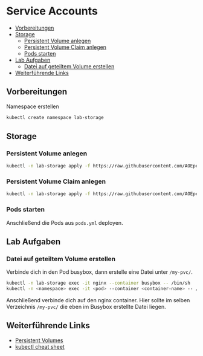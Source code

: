 # Service Accounts
<!-- BEGIN mktoc -->

- [Vorbereitungen](#vorbereitungen)
- [Storage](#storage)
  - [Persistent Volume anlegen](#persistent-volume-anlegen)
  - [Persistent Volume Claim anlegen](#persistent-volume-claim-anlegen)
  - [Pods starten](#pods-starten)
- [Lab Aufgaben](#lab-aufgaben)
  - [Datei auf geteiltem Volume erstellen](#datei-auf-geteiltem-volume-erstellen)
- [Weiterführende Links](#weiterführende-links)
<!-- END mktoc -->

## Vorbereitungen

Namespace erstellen

```sh
kubectl create namespace lab-storage
```

## Storage

### Persistent Volume anlegen

```sh
kubectl -n lab-storage apply -f https://raw.githubusercontent.com/AOEpeople/academy-kubernetes-101/main/storage/pv.yml
```

### Persistent Volume Claim anlegen

```sh
kubectl -n lab-storage apply -f https://raw.githubusercontent.com/AOEpeople/academy-kubernetes-101/main/storage/pvc.yml
```

### Pods starten

Anschließend die Pods aus `pods.yml` deployen.

## Lab Aufgaben

### Datei auf geteiltem Volume erstellen

Verbinde dich in den Pod  busybox, dann erstelle eine Datei unter `/my-pvc/`. 

```sh
kubectl -n lab-storage exec -it nginx --container busybox -- /bin/sh
kubectl -n <namespace> exec -it <pod> --container <container-name> -- /bin/sh
```

Anschließend verbinde dich auf den nginx container. Hier sollte im selben Verzeichnis `/my-pvc/` die eben im Busybox erstellte Datei liegen.

## Weiterführende Links

- [Persistent Volumes](https://kubernetes.io/docs/concepts/storage/persistent-volumes/)
- [kubectl cheat sheet](https://kubernetes.io/docs/reference/kubectl/cheatsheet/)
